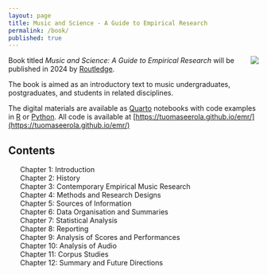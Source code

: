 ```yaml
---
layout: page
title: Music and Science - A Guide to Empirical Research
permalink: /book/
published: true
---
```


<img src="../images/music_and_science_cover_sm.png" align="right" />

Book titled _Music and Science: A Guide to Empirical Research_ will be published in 2024 by [Routledge](https://www.routledge.com).

The book is aimed as an introductory text to music undergraduates, postgraduates, and students in related disciplines. 

The digital materials are available as [Quarto](https://quarto.org) notebooks with code examples in [R](https://www.r-project.org) or [Python](https://www.python.org). All code is available at [https://tuomaseerola.github.io/emr/](https://tuomaseerola.github.io/emr/)

## Contents
<ul style="list-style-type:none">

<li>Chapter 1: Introduction
<li>Chapter 2: History
<li>Chapter 3: Contemporary Empirical Music Research
<li>Chapter 4: Methods and Research Designs
<li>Chapter 5: Sources of Information
<li>Chapter 6: Data Organisation and Summaries
<li>Chapter 7: Statistical Analysis
<li>Chapter 8: Reporting
<li>Chapter 9: Analysis of Scores and Performances
<li>Chapter 10: Analysis of Audio
<li>Chapter 11: Corpus Studies
<li>Chapter 12: Summary and Future Directions

